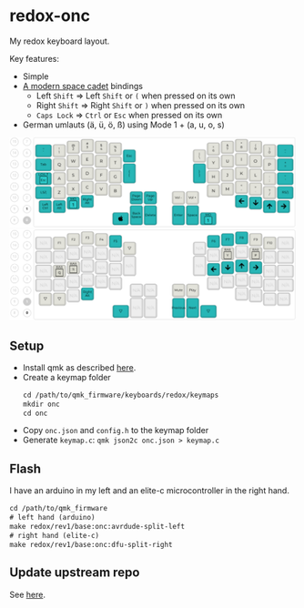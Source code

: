 # redox-onc

My redox keyboard layout.

Key features:

- Simple
- [A modern space cadet](https://stevelosh.com/blog/2012/10/a-modern-space-cadet/) bindings
  - Left `Shift` => Left `Shift` or `(` when pressed on its own
  - Right `Shift` => Right `Shift` or `)` when pressed on its own
  - `Caps Lock` => `Ctrl` or `Esc` when pressed on its own 
- German umlauts (ä, ü, ö, ß) using Mode 1 + (a, u, o, s)

![](https://github.com/onc/redox-onc/blob/main/layout/onc_layer_0.png)
![](https://github.com/onc/redox-onc/blob/main/layout/onc_layer_1.png)

## Setup

- Install qmk as described [here](https://docs.qmk.fm/#/newbs_getting_started).
- Create a keymap folder
  ```
  cd /path/to/qmk_firmware/keyboards/redox/keymaps
  mkdir onc
  cd onc
  ```
- Copy `onc.json` and `config.h` to the keymap folder
- Generate `keymap.c`: `qmk json2c onc.json > keymap.c`

## Flash

I have an arduino in my left and an elite-c microcontroller in the right hand.

```
cd /path/to/qmk_firmware
# left hand (arduino)
make redox/rev1/base:onc:avrdude-split-left
# right hand (elite-c)
make redox/rev1/base:onc:dfu-split-right
```

## Update upstream repo

See [here](https://github.com/qmk/qmk_firmware/blob/master/docs/newbs_git_using_your_master_branch.md).
